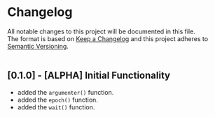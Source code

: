 # Changelog

All notable changes to this project will be documented in this file.<br/>
The format is based on [Keep a Changelog](http://keepachangelog.com/en/1.0.0/)
and this project adheres to [Semantic Versioning](http://semver.org/spec/v2.0.0.html).<br/><br/>

## [0.1.0] - [ALPHA] Initial Functionality
* added the `argumenter()` function.
* added the `epoch()` function.
* added the `wait()` function.